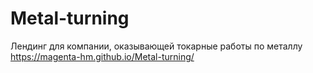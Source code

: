# Metal-turning
Лендинг для компании, оказывающей токарные работы по металлу
https://magenta-hm.github.io/Metal-turning/ 
